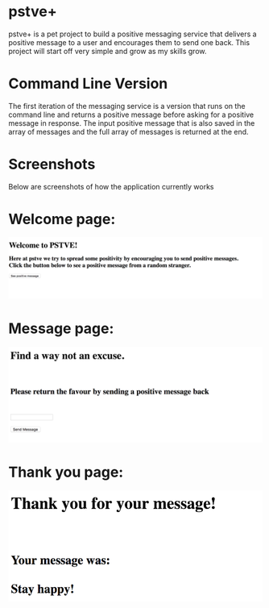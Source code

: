 # pstve+

pstve+ is a pet project to build a positive messaging service that delivers a positive message to a user and encourages them to send one back. This project will start off very simple and grow as my skills grow.

# Command Line Version

The first iteration of the messaging service is a version that runs on the command line and returns a positive message before asking for a positive message in response. The input positive message that is also saved in the array of messages and the full array of messages is returned at the end.

# Screenshots

Below are screenshots of how the application currently works

# Welcome page:

![Diagram](https://github.com/anderscodes/positive/blob/master/Welcome%20page.png?raw=true)

# Message page:

![Diagram](https://github.com/anderscodes/positive/blob/master/Message%20page.png?raw=true)

# Thank you page:

![Diagram](https://github.com/anderscodes/positive/blob/master/Thank%20you%20page.png?raw=true)
